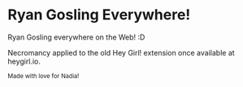 # Ryan Gosling Everywhere!
Ryan Gosling everywhere on the Web! :D

Necromancy applied to the old Hey Girl! extension once available at heygirl.io.

<sub>Made with love for Nadia!</sub> 
